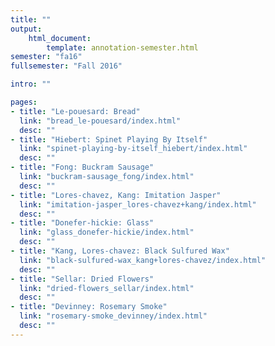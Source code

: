 ```yaml
---
title: ""
output:
    html_document:
        template: annotation-semester.html
semester: "fa16"
fullsemester: "Fall 2016"

intro: ""

pages:
- title: "Le-pouesard: Bread"
  link: "bread_le-pouesard/index.html"
  desc: ""
- title: "Hiebert: Spinet Playing By Itself"
  link: "spinet-playing-by-itself_hiebert/index.html"
  desc: ""
- title: "Fong: Buckram Sausage"
  link: "buckram-sausage_fong/index.html"
  desc: ""
- title: "Lores-chavez, Kang: Imitation Jasper"
  link: "imitation-jasper_lores-chavez+kang/index.html"
  desc: ""
- title: "Donefer-hickie: Glass"
  link: "glass_donefer-hickie/index.html"
  desc: ""
- title: "Kang, Lores-chavez: Black Sulfured Wax"
  link: "black-sulfured-wax_kang+lores-chavez/index.html"
  desc: ""
- title: "Sellar: Dried Flowers"
  link: "dried-flowers_sellar/index.html"
  desc: ""
- title: "Devinney: Rosemary Smoke"
  link: "rosemary-smoke_devinney/index.html"
  desc: ""
---
```

